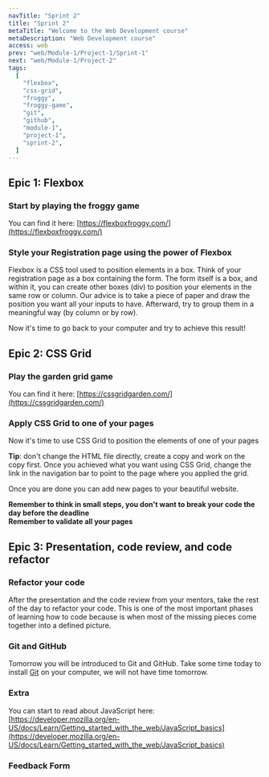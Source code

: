 ```yaml
---
navTitle: "Sprint 2"
title: "Sprint 2"
metaTitle: "Welcome to the Web Development course"
metaDescription: "Web Development course"
access: web
prev: "web/Module-1/Project-1/Sprint-1"
next: "web/Module-1/Project-2"
tags:
  [
    "flexbox",
    "css-grid",
    "froggy",
    "froggy-game",
    "git",
    "github",
    "module-1",
    "project-1",
    "sprint-2",
  ]
---
```


## Epic 1: Flexbox

### Start by playing the froggy game

You can find it here: [https://flexboxfroggy.com/](https://flexboxfroggy.com/)

### Style your Registration page using the power of Flexbox

Flexbox is a CSS tool used to position elements in a box. Think of your registration page as a box containing the form. The form itself is a box, and within it, you can create other boxes (div) to position your elements in the same row or column. Our advice is to take a piece of paper and draw the position you want all your inputs to have. Afterward, try to group them in a meaningful way (by column or by row).

Now it's time to go back to your computer and try to achieve this result!

## Epic 2: CSS Grid

### Play the garden grid game

You can find it here: [https://cssgridgarden.com/](https://cssgridgarden.com/)

### Apply CSS Grid to one of your pages

Now it's time to use CSS Grid to position the elements of one of your pages

**Tip**: don't change the HTML file directly, create a copy and work on the copy first. Once you achieved what you want using CSS Grid, change the link in the navigation bar to point to the page where you applied the grid.

Once you are done you can add new pages to your beautiful website.

**Remember to think in small steps, you don't want to break your code the day before the deadline**  
**Remember to validate all your pages**

## Epic 3: Presentation, code review, and code refactor

### Refactor your code

After the presentation and the code review from your mentors, take the rest of the day to refactor your code. This is one of the most important phases of learning how to code because is when most of the missing pieces come together into a defined picture.

### Git and GitHub

Tomorrow you will be introduced to Git and GitHub. Take some time today to install [Git](https://git-scm.com/downloads) on your computer, we will not have time tomorrow.

### Extra

You can start to read about JavaScript here: [https://developer.mozilla.org/en-US/docs/Learn/Getting_started_with_the_web/JavaScript_basics](https://developer.mozilla.org/en-US/docs/Learn/Getting_started_with_the_web/JavaScript_basics)

### Feedback Form

<embeddediframe title="Project-1-feedback-form" height="1000px" link="https://docs.google.com/forms/d/e/1FAIpQLSdZFQeQeGVGX3PqvhA3MJsiU9QUiMinxTkXMa_sDLvHCDcz4w/viewform?embedded=true"/>
